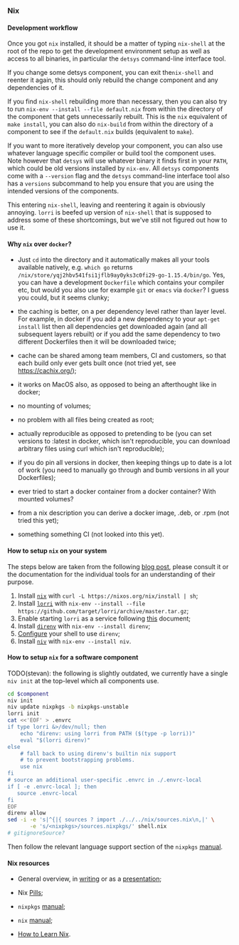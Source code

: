 ### Nix

#### Development workflow

Once you got `nix` installed, it should be a matter of typing
`nix-shell` at the root of the repo to get the development environment
setup as well as access to all binaries, in particular the `detsys`
command-line interface tool.

If you change some detsys component, you can exit the`nix-shell` and
reenter it again, this should only rebuild the change component and any
dependencies of it.

If you find `nix-shell` rebuilding more than necessary, then you can
also try to run `nix-env --install --file default.nix` from within the
directory of the component that gets unnecessarily rebuilt. This is the
`nix` equivalent of `make install`, you can also do `nix-build` from
within the directory of a component to see if the `default.nix` builds
(equivalent to `make`).

If you want to more iteratively develop your component, you can also use
whatever language specific compiler or build tool the component uses.
Note however that `detsys` will use whatever binary it finds first in
your `PATH`, which could be old versions installed by `nix-env`. All
`detsys` components come with a `--version` flag and the `detsys`
command-line interface tool also has a `versions` subcommand to help you
ensure that you are using the intended versions of the components.

This entering `nix-shell`, leaving and reentering it again is obviously
annoying. `lorri` is beefed up version of `nix-shell` that is supposed
to address some of these shortcomings, but we've still not figured out
how to use it.

#### Why `nix` over `docker`?

* Just `cd` into the directory and it automatically makes all your tools
available natively, e.g. `which go` returns
`/nix/store/yqj2hbv541fsi1jflb9ay0yks3c0fi29-go-1.15.4/bin/go`. Yes, you
can have a development `Dockerfile` which contains your compiler etc,
but would you also use for example `git` or `emacs` via `docker`? I
guess you could, but it seems clunky;

* the caching is better, on a per dependency level rather than layer
  level. For example, in docker if you add a new dependency to your
  `apt-get install` list then all dependencies get downloaded again (and
  all subsequent layers rebuilt) or if you add the same dependency to
  two different Dockerfiles then it will be downloaded twice;

* cache can be shared among team members, CI and customers, so that each
  build only ever gets built once (not tried yet, see
  https://cachix.org/);

* it works on MacOS also, as opposed to being an afterthought like in
  docker;

* no mounting of volumes;

* no problem with all files being created as root;

* actually reproducible as opposed to pretending to be (you can set
  versions to :latest in docker, which isn't reproducible, you can
  download arbitrary files using curl which isn't reproducible);

* if you do pin all versions in docker, then keeping things up to date
  is a lot of work (you need to manually go through and bumb versions in
  all your Dockerfiles);

* ever tried to start a docker container from a docker container? With
  mounted volumes?

* from a nix description you can derive a docker image, .deb, or .rpm
  (not tried this yet);

* something something CI (not looked into this yet).

#### How to setup `nix` on your system

The steps below are taken from the following [blog
post](https://christine.website/blog/how-i-start-nix-2020-03-08), please consult
it or the documentation for the individual tools for an understanding of their
purpose.

1. Install [`nix`](https://nixos.org/download.html#nix-verify-installation) with
   `curl -L https://nixos.org/nix/install | sh`;
2. Install [`lorri`](https://github.com/target/lorri/) with `nix-env --install
   --file https://github.com/target/lorri/archive/master.tar.gz`;
3. Enable starting `lorri` as a service following
   [this](https://github.com/target/lorri/blob/master/contrib/daemon.md#how-to-start-the-lorri-daemon-as-a-service)
   document;
4. Install [`direnv`](https://direnv.net/) with `nix-env --install direnv`;
5. [Configure](https://direnv.net/docs/hook.html) your shell to use `direnv`;
6. Install [`niv`](https://github.com/nmattia/niv) with `nix-env --install niv`.

#### How to setup `nix` for a software component

TODO(stevan): the following is slightly outdated, we currently have a
single `niv init` at the top-level which all components use.

```bash
cd $component
niv init
niv update nixpkgs -b nixpkgs-unstable
lorri init
cat <<'EOF' > .envrc
if type lorri &>/dev/null; then
    echo "direnv: using lorri from PATH ($(type -p lorri))"
    eval "$(lorri direnv)"
else
    # fall back to using direnv's builtin nix support
    # to prevent bootstrapping problems.
    use nix
fi
# source an additional user-specific .envrc in ./.envrc-local
if [ -e .envrc-local ]; then
   source .envrc-local
fi
EOF
direnv allow
sed -i -e 's|^{|{ sources ? import ./../../nix/sources.nix\n,|' \
       -e 's/<nixpkgs>/sources.nixpkgs/' shell.nix
# gitignoreSource?
```

Then follow the relevant language support section of the `nixpkgs`
[manual](https://nixos.org/manual/nixpkgs/unstable/#chap-language-support).

#### Nix resources

* General overview, in [writing](https://shopify.engineering/what-is-nix) or as
  a [presentation](https://www.youtube.com/watch?v=6iVXaqUfHi4);

* Nix [Pills](https://nixos.org/guides/nix-pills/);
* `nixpkgs` [manual](https://nixos.org/manual/nixpkgs/unstable/);
* `nix` [manual](https://nixos.org/manual/nix/unstable/);
* [How to Learn Nix](https://ianthehenry.com/posts/how-to-learn-nix/).
